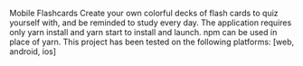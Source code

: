 Mobile Flashcards
Create your own colorful decks of flash cards to quiz yourself with, and be reminded to study every day.
The application requires only yarn install and yarn start to install and launch. npm can be used in place of yarn.
This project has been tested on the following platforms: [web, android, ios]
